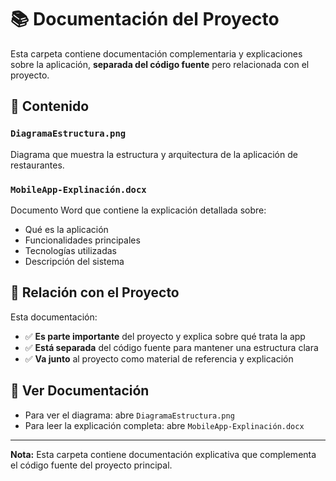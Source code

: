 # 📚 Documentación del Proyecto

Esta carpeta contiene documentación complementaria y explicaciones sobre la aplicación, **separada del código fuente** pero relacionada con el proyecto.

## 📄 Contenido

### `DiagramaEstructura.png`
Diagrama que muestra la estructura y arquitectura de la aplicación de restaurantes.

### `MobileApp-Explinación.docx`
Documento Word que contiene la explicación detallada sobre:
- Qué es la aplicación
- Funcionalidades principales
- Tecnologías utilizadas
- Descripción del sistema

## 🔗 Relación con el Proyecto

Esta documentación:
- ✅ **Es parte importante** del proyecto y explica sobre qué trata la app
- ✅ **Está separada** del código fuente para mantener una estructura clara
- ✅ **Va junto** al proyecto como material de referencia y explicación

## 📖 Ver Documentación

- Para ver el diagrama: abre `DiagramaEstructura.png`
- Para leer la explicación completa: abre `MobileApp-Explinación.docx`

---

**Nota:** Esta carpeta contiene documentación explicativa que complementa el código fuente del proyecto principal.

